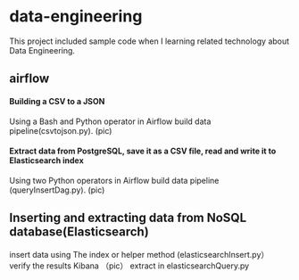 # data-engineering

This project included sample code when I learning related technology about Data Engineering.
## airflow
####  Building a CSV to a JSON  
Using a Bash and Python operator in Airflow build data pipeline(csvtojson.py).
(pic)

####  Extract data from PostgreSQL, save it as a CSV file, read and write it to  Elasticsearch index
Using  two Python operators in Airflow build data pipeline (queryInsertDag.py).
(pic)

## Inserting and extracting data from NoSQL database(Elasticsearch) 
insert data using The index or helper method (elasticsearchInsert.py）
verify the results Kibana
（pic）
extract in elasticsearchQuery.py





